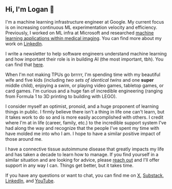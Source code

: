 ## Hi, I'm Logan 👋

I'm a machine learning infrastructure engineer at Google. My current focus is on increasing continuous ML experimentation velocity and efficiency. Previously, I worked on ML infra at Microsoft and researched [machine learning applications within medical imaging](https://scholar.google.com/citations?user=zFntG6MAAAAJ&hl=e). You can find more about my work on [LinkedIn](https://www.linkedin.com/in/loganthorneloe/).

I write a newsletter to help software engineers understand machine learning and how important their role is in building AI (the most important, tbh). You can find that [here](https://mlforswes.com).

When I'm not making TPUs go brrrrr, I'm spending time with my beautiful wife and five kids (including *two sets of identical twins* and one **super** middle child), enjoying a swim, or playing video games, tabletop games, or card games. I'm curious and a huge fan of incredible engineering (ranging from Formula 1 to 3D printing to building with LEGO).

I consider myself an optimist, pronoid, and a huge proponent of learning things in public. I firmly believe there isn't a thing in life one can't learn, but it takes work to do so and is more easily accomplished with others. I credit where I'm at in life (career, family, etc.) to the incredible support system I've had along the way and recognize that the people I've spent my time with have molded me into who I am. I hope to have a similar positive impact of those around me.

I have a connective tissue autoimmune disease that greatly impacts my life and has taken a decade to learn how to manage. If you find yourself in a similar situation and are looking for advice, please [reach out](mailto:loganthorneloe@gmail.com) and I'll offer support in any way I can. Things get better, but it takes time.

If you have any questions or want to chat, you can find me on [X](https://x.com/loganthorneloe), [Substack](https://substack.com/loganthorneloe), [LinkedIn](https://www.linkedin.com/in/loganthorneloe/), and [YouTube](https://www.youtube.com/@loganthorneloe).
